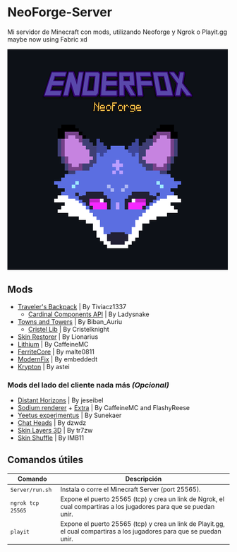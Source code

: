 # NeoForge-Server
Mi servidor de Minecraft con mods, utilizando Neoforge y Ngrok o Playit.gg maybe now using Fabric xd

![](/Demo%20assets/full-enderfox.png)  
  
## Mods 
- [Traveler's Backpack](https://modrinth.com/mod/travelersbackpack) | By Tiviacz1337
    - [Cardinal Components API](https://modrinth.com/mod/cardinal-components-api) | By Ladysnake
- [Towns and Towers](https://modrinth.com/mod/towns-and-towers) | By Biban_Auriu
    - [Cristel Lib](https://modrinth.com/mod/cristel-lib) | By Cristelknight
- [Skin Restorer](https://modrinth.com/mod/skinrestorer) | By Lionarius
- [Lithium](https://modrinth.com/mod/lithium) | By CaffeineMC
- [FerriteCore](https://modrinth.com/mod/ferrite-core) | By malte0811
- [ModernFix](https://modrinth.com/mod/modernfix) | By embeddedt
- [Krypton](https://modrinth.com/mod/krypton) | By astei
  
### Mods del lado del cliente nada más _(Opcional)_
- [Distant Horizons](https://modrinth.com/mod/distanthorizons) | By jeseibel
- [Sodium renderer](https://modrinth.com/mod/sodium) + [Extra](https://modrinth.com/mod/sodium-extra) | By CaffeineMC and FlashyReese
- [Yeetus experimentus](https://modrinth.com/mod/yeetus-experimentus) | By Sunekaer
- [Chat Heads](https://modrinth.com/mod/chat-heads) | By dzwdz
- [Skin Layers 3D](https://modrinth.com/mod/3dskinlayers) | By tr7zw
- [Skin Shuffle](https://modrinth.com/mod/skinshuffle) | By IMB11

## Comandos útiles

| Comando                  | Descripción                                      |
|--------------------------|--------------------------------------------------|
| `Server/run.sh`               | Instala o corre el Minecraft Server (port 25565). |
| `ngrok tcp 25565`        | Expone el puerto 25565 (tcp) y crea un link de Ngrok, el cual compartiras a los jugadores para que se puedan unir. |
| `playit`                 | Expone el puerto 25565 (tcp) y crea un link de Playit.gg, el cual compartiras a los jugadores para que se puedan unir.   |
